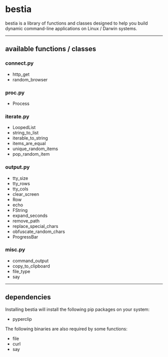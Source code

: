 # bestia
bestia is a library of functions and classes designed to help you build dynamic command-line applications on Linux / Darwin systems.

***
## available functions / classes
### connect.py
* http_get
* random_browser

### proc.py
* Process

### iterate.py
* LoopedList
* string_to_list
* iterable_to_string
* items_are_equal
* unique_random_items
* pop_random_item

### output.py
* tty_size
* tty_rows
* tty_cols
* clear_screen
* Row
* echo
* FString
* expand_seconds
* remove_path
* replace_special_chars
* obfuscate_random_chars
* ProgressBar

### misc.py
* command_output
* copy_to_clipboard
* file_type
* say


***
## dependencies
Installing bestia will install the following pip packages on your system:

* pyperclip

The following binaries are also required by some functions:

* file
* curl
* say

